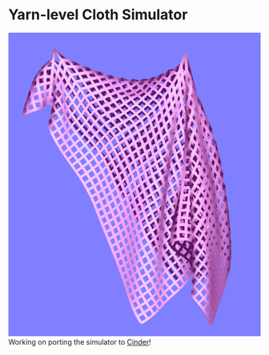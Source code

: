# Yarn-level Cloth Simulator
![draped fabric](./screenshots/drape0.png)
Working on porting the simulator to [Cinder](https://libcinder.org/)!

